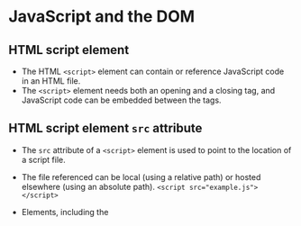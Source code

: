# JavaScript and the DOM

## HTML script element
- The HTML `<script>` element can contain or reference JavaScript code in an HTML file. 
- The `<script>` element needs both an opening and a closing tag, and JavaScript code can be embedded between the tags.

## HTML script element `src` attribute
- The `src` attribute of a `<script>` element is used to point to the location of a script file.
- The file referenced can be local (using a relative path) or hosted elsewhere (using an absolute path).
`<script src="example.js"></script> `

- Elements, including the <script> element, are by default, parsed in the order they appear in the HTML file.
- When the HTML parser encounters a <script> element, it loads the script then executes its contents before parsing the rest of the HTML.
  
## HTML script element `defer` attribute
- The `defer` attribute of a `<script>` tag is a boolean attribute used to indicate that the script can be loaded but not executed until after the HTML document is fully parsed. 
- It will only work for externally linked scripts (with a src attribute), and will have no effect if it is applied to an inline script.
` <script defer scr="sampleFile.js"></script> `
  
## HTML script tag `async` attribute
- Scripts are loaded synchronously as they appear in an HTML file, before the following HTML is loaded and parsed. 
- The `async` attribute can be used to load the scripts asynchronously, such that they will load in the background without blocking the HTML parser from continuing.
- async is useful for scripts that are independent of other scripts in order to function accordingly.
` <script src="example.js" async></script> `
  
> The convention is to put the `script` tag in the `<head>` element and to use the `defer` and `async` attributes.
  
## The Document Object Model
- The Document Object Model, or DOM is a representation of a document (like an HTML page) as a group of objects. 
- While it is often used to represent HTML documents, and most web browsers use JavaScript interfaces to the DOM, it is language agnostic as a model.
- The DOM is tree-like and heirarchical, meaning that there is a single top-level object, and other objects descend from it in a branching structure.
<img src="https://content.codecademy.com/courses/dom/dom_revision_1.svg" alt="Diagram that uses arrows to depict the flow of information between the DOM, its HTML document, and the JavaScript file that accesses it."/>![image](https://user-images.githubusercontent.com/103137175/190958534-f87f1365-7435-49fc-9454-049a98555f4a.png)

### Nodes in DOM tree
- A node in the DOM tree is the intersection of two branches containing data. 
- Nodes can represent HTML elements, text, attributes, etc. 
- The root node is the top-most node of the tree. 
<img src="https://content.codecademy.com/practice/art-for-practice/dom-nodes.png" alt="DOM node"/>![image](https://user-images.githubusercontent.com/103137175/190958326-25302e40-0a1f-4fdd-bdf0-e8f690aa04c6.png)

### The DOM Parent-Child Relationship
- The parent-child relationship observed in the DOM is reflected in the HTML nesting syntax.
- Elements that are nested inside the opening and closing tag of another element are the children of that element in the DOM.
- In the code block, the two <p> tags are children of the <body>, and the <body> is the parent of both <p> tags.
```
<body>
  <p>first child</p>
  <p>second child</p>
</body>
```
 
https://developer.mozilla.org/en-US/docs/Web/API/Document_Object_Model
  
https://developer.mozilla.org/en-US/docs/Web/API/Document


